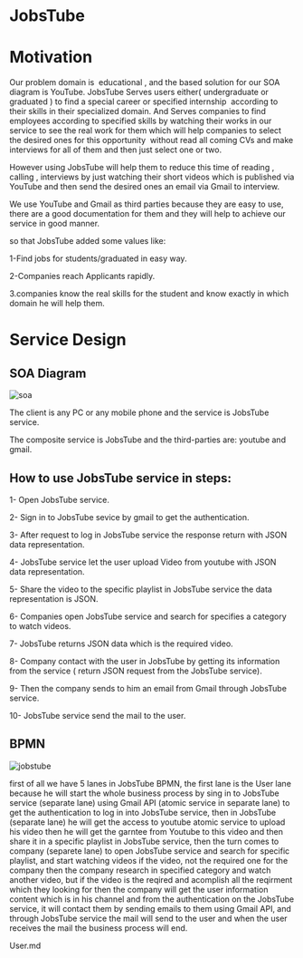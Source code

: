  # JobsTube 


# Motivation

 Our problem domain is  educational , and the based solution for our SOA diagram is YouTube.
JobsTube Serves users either( undergraduate or graduated ) to find a special career or specified internship  according to their skills in their specialized domain. And Serves companies to find employees according to specified skills by watching their works in our service to see the real work for them which will help companies to select the desired ones for this opportunity  without read all coming CVs and make interviews for all of them and then just select one or two.

However using JobsTube will help them to reduce this time of reading , calling , interviews by just watching their short videos which is published via YouTube and then send the desired ones an email via Gmail to interview. 

We use YouTube and Gmail as third parties because they are easy to use, there are a good documentation for them and they will help to achieve our service in good manner.

so that JobsTube added some values like:

1-Find jobs for students/graduated in easy way.

2-Companies reach Applicants rapidly. 

3.companies know the real skills for the student and know exactly in which domain he will help them.

 
 # Service Design
 
## SOA Diagram
![soa](https://user-images.githubusercontent.com/44081110/49665057-584a4e00-fa5c-11e8-9942-cece18a6b337.jpeg)

The client is any PC or any mobile phone and the service is JobsTube service.

The composite service is JobsTube and the third-parties are: youtube and gmail.

## How to use JobsTube service in steps: 
1- Open JobsTube service.

2- Sign in to JobsTube sevice by gmail to get the authentication.

3- After request to log in JobsTube service the response return with JSON data representation.

4- JobsTube service let the user upload Video from youtube with JSON data representation. 

5- Share the video to the specific playlist in JobsTube service the data representation is JSON.

6- Companies open JobsTube service and search for specifies a category to watch videos.

7- JobsTube returns JSON data which is the required video.

8- Company contact with the user in JobsTube by getting its information from the service ( return JSON request from the JobsTube service).

9- Then the company sends to him an email from Gmail through JobsTube service.

10- JobsTube service send the mail to the user.







## BPMN
![jobstube](https://user-images.githubusercontent.com/32819463/49326530-2ae13a00-f55c-11e8-843f-435d2670b14a.png)

first of all we have 5 lanes in JobsTube BPMN, the first lane is the User lane because he will start the whole business process by sing in to JobsTube service (separate lane) using Gmail API (atomic service in separate lane) to get the authentication to log in into JobsTube service, then in JobsTube (separate lane) he will get the access to youtube atomic service  to upload his video  then he will get the garntee from Youtube to this video and then share it in a specific playlist in JobsTube service, then the turn comes to company (separete lane) to open JobsTube service and search for specific playlist, and start watching videos if the video, not the required one for the company then the company research in specified category and watch another video, but if the video is the reqired and acomplish all the reqirment which they looking for then  the company  will get the user information content which is in his channel and from the authentication on the JobsTube service, it will contact them by sending emails to them using Gmail API, and through JobsTube service the mail will send to the user and when the user receives the mail the business process will end.  



User.md
